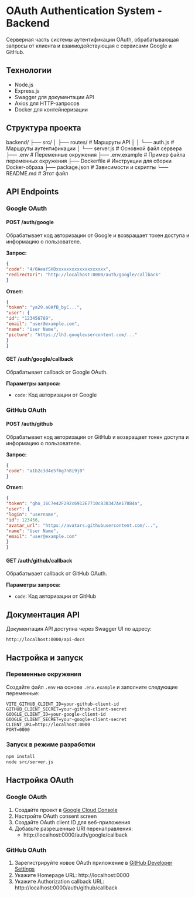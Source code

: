 # OAuth Authentication System - Backend

Серверная часть системы аутентификации OAuth, обрабатывающая запросы от клиента и взаимодействующая с сервисами Google и GitHub.

## Технологии

- Node.js
- Express.js
- Swagger для документации API
- Axios для HTTP-запросов
- Docker для контейнеризации

## Структура проекта

backend/
├── src/
│ ├── routes/ # Маршруты API
│ │ └── auth.js # Маршруты аутентификации
│ └── server.js # Основной файл сервера
├── .env # Переменные окружения
├── .env.example # Пример файла переменных окружения
├── Dockerfile # Инструкции для сборки Docker-образа
├── package.json # Зависимости и скрипты
└── README.md # Этот файл


## API Endpoints

### Google OAuth

#### POST /auth/google
Обрабатывает код авторизации от Google и возвращает токен доступа и информацию о пользователе.

**Запрос:**
```json
{
"code": "4/0AeaYSHDxxxxxxxxxxxxxxxxxxx",
"redirectUri": "http://localhost:0000/auth/google/callback"
}
```


**Ответ:**
```json
{
"token": "ya29.a0AfB_byC...",
"user": {
"id": "123456789",
"email": "user@example.com",
"name": "User Name",
"picture": "https://lh3.googleusercontent.com/..."
}
}
```


#### GET /auth/google/callback
Обрабатывает callback от Google OAuth.

**Параметры запроса:**
- `code`: Код авторизации от Google

### GitHub OAuth

#### POST /auth/github
Обрабатывает код авторизации от GitHub и возвращает токен доступа и информацию о пользователе.

**Запрос:**
```json
{
"code": "a1b2c3d4e5f6g7h8i9j0"
}

```

**Ответ:**
```json
{
"token": "gho_16C7e42F292c6912E7710c838347Ae178B4a",
"user": {
"login": "username",
"id": 123456,
"avatar_url": "https://avatars.githubusercontent.com/...",
"name": "User Name",
"email": "user@example.com"
}
}
```


#### GET /auth/github/callback
Обрабатывает callback от GitHub OAuth.

**Параметры запроса:**
- `code`: Код авторизации от GitHub

## Документация API

Документация API доступна через Swagger UI по адресу:
```
http://localhost:0000/api-docs
```

## Настройка и запуск

### Переменные окружения

Создайте файл `.env` на основе `.env.example` и заполните следующие переменные:
```
VITE_GITHUB_CLIENT_ID=your-github-client-id
GITHUB_CLIENT_SECRET=your-github-client-secret
GOOGLE_CLIENT_ID=your-google-client-id
GOOGLE_CLIENT_SECRET=your-google-client-secret
CLIENT_URL=http://localhost:0000
PORT=0000
```


### Запуск в режиме разработки
```bash
npm install
node src/server.js
```


## Настройка OAuth

### Google OAuth

1. Создайте проект в [Google Cloud Console](https://console.cloud.google.com/)
2. Настройте OAuth consent screen
3. Создайте OAuth client ID для веб-приложения
4. Добавьте разрешенные URI перенаправления:
   - http://localhost:0000/auth/google/callback

### GitHub OAuth

1. Зарегистрируйте новое OAuth приложение в [GitHub Developer Settings](https://github.com/settings/developers)
2. Укажите Homepage URL: http://localhost:0000
3. Укажите Authorization callback URL: http://localhost:0000/auth/github/callback